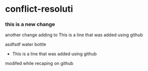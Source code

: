 # conflict-resoluti

### this is a new change

another change adding to
This is a line that was added using github

asdfsdf
water bottle

- This is a line that was added using github

modifed while recaping on github

